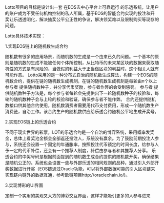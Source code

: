   Lotto项目的目标是设计出一套 在EOS去中心平台上可靠运行 的乐透系统，让用户的账户成为不受任何机构控制的私人所属，基于EOS的智能合约实现的投注和开奖让乐透透明化，解决抽奖公平公正性的争议，解决领奖难以及限制购买等现存的问题。

Lotto具体技术实现：
 
1.实现EOS链上的随机数生成合约

  随机数有很多的应用场景，而随机数的生成是一个由来已久的问题。一个基本的原则是随机数的生成不能被任何个体所控制，从比特币的未来某区块的数据来获取随机性的方式是有风险的，当做假的利益大于正当做区块的利益时，这个相关人就有可能作恶。
Lotto采用的是一种分布式自治的随机数生成算法，构建一个EOS的随机数合约，提供在链的随机数生成机制，在链的随机数生成机制是每轮由n个以上 参与者 提供随机数种子，并分享代币奖励，参与者作弊的会受到惩罚。 参与者 提供随机数种子方法是，每个参与者每轮会先提供出下一轮随机数种子的校验和，每轮的随机数种子会与上轮的校验和验证，确保参与者不能作弊。
合约还提供随机数接口供其他合约使用，随机数消费者需要用代币支付费用，形成一个随机数生产消费链，自治工作。该合约生产的随机数供应给乐透合约随机公平地生成开奖号。
 
2.实现EOS链上的乐透合约

  不同于现实世界的彩票，LOT的乐透合约是一个自治的博弈系统，采用概率发奖金，总体上看奖池金额会全部返还投注人，系统没有赢余。为了鼓励前期投注人参与，系统还会设置一个固定的年通胀率，按照投注代币锁定的时间长度，给参与人予一定的代币补偿，还会有一个推荐人制度，补偿由参与者和其推荐人分享。
乐透合约的中奖号码是根据前面提到的随机数生成合约提供的随机数开奖，确保结果是随机公正的。系统也会设置一些与外部乐透的相同规则的品种，通过引入外部开奖数据进行开奖（EOS链通过Oracle功能，可以将外部数据可靠的引入区块链来实现链内链外的数据互通，参考欧链项目http://oraclechain.io/)。

3.实现博彩的UI界面

  定制一个实用的美观又大方的博彩交互界面，这样才能吸引更多的人参与进来
